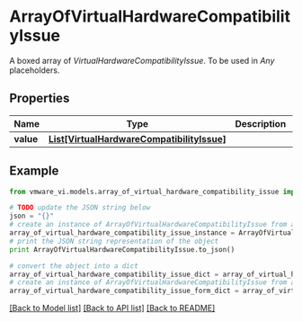 # ArrayOfVirtualHardwareCompatibilityIssue

A boxed array of *VirtualHardwareCompatibilityIssue*. To be used in *Any* placeholders. 

## Properties
Name | Type | Description | Notes
------------ | ------------- | ------------- | -------------
**value** | [**List[VirtualHardwareCompatibilityIssue]**](VirtualHardwareCompatibilityIssue.md) |  | 

## Example

```python
from vmware_vi.models.array_of_virtual_hardware_compatibility_issue import ArrayOfVirtualHardwareCompatibilityIssue

# TODO update the JSON string below
json = "{}"
# create an instance of ArrayOfVirtualHardwareCompatibilityIssue from a JSON string
array_of_virtual_hardware_compatibility_issue_instance = ArrayOfVirtualHardwareCompatibilityIssue.from_json(json)
# print the JSON string representation of the object
print ArrayOfVirtualHardwareCompatibilityIssue.to_json()

# convert the object into a dict
array_of_virtual_hardware_compatibility_issue_dict = array_of_virtual_hardware_compatibility_issue_instance.to_dict()
# create an instance of ArrayOfVirtualHardwareCompatibilityIssue from a dict
array_of_virtual_hardware_compatibility_issue_form_dict = array_of_virtual_hardware_compatibility_issue.from_dict(array_of_virtual_hardware_compatibility_issue_dict)
```
[[Back to Model list]](../README.md#documentation-for-models) [[Back to API list]](../README.md#documentation-for-api-endpoints) [[Back to README]](../README.md)


